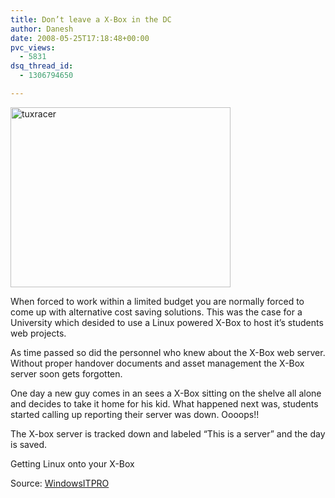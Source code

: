 ```yaml
---
title: Don’t leave a X-Box in the DC
author: Danesh
date: 2008-05-25T17:18:48+00:00
pvc_views:
  - 5831
dsq_thread_id:
  - 1306794650

---
```

[<img loading="lazy" class="alignnone size-full wp-image-586" title="tuxracer" src="/wp-content/uploads/2008/05/tuxracer11.jpg" alt="tuxracer" width="352" height="288" />][1]

When forced to work within a limited budget you are normally forced to come up with alternative cost saving solutions. This was the case for a University which desided to use a Linux powered X-Box to host it&#8217;s students web projects.

As time passed so did the personnel who knew about the X-Box web server. Without proper handover documents and asset management the X-Box server soon gets forgotten.

One day a new guy comes in an sees a X-Box sitting on the shelve all alone and decides to take it home for his kid. What happened next was, students started calling up reporting their server was down. Oooops!!

The X-box server is tracked down and labeled &#8220;This is a server&#8221; and the day is saved.

Getting Linux onto your X-Box

Source: [WindowsITPRO][2]

 [1]: /wp-content/uploads/2008/05/tuxracer11.jpg
 [2]: http://windowsitpro.com/article/articleid/50428/the-website-is-down-because-someone-removed-the-x-box.html